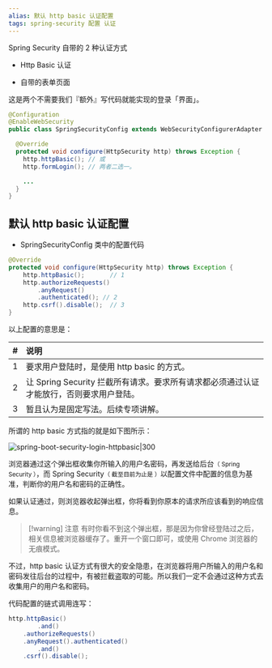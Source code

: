 ```yaml
---
alias: 默认 http basic 认证配置
tags: spring-security 配置 认证
---
```


Spring Security 自带的 2 种认证方式

- Http Basic 认证

- 自带的表单页面

这是两个不需要我们『额外』写代码就能实现的登录「界面」。

```java
@Configuration
@EnableWebSecurity 
public class SpringSecurityConfig extends WebSecurityConfigurerAdapter {

  @Override
  protected void configure(HttpSecurity http) throws Exception {
    http.httpBasic(); // 或
    http.formLogin(); // 两者二选一。

    ...
  }
}
```

## 默认 http basic 认证配置

- SpringSecurityConfig 类中的配置代码

```java
@Override
protected void configure(HttpSecurity http) throws Exception {
	http.httpBasic();       // 1
	http.authorizeRequests()
		.anyRequest()
		.authenticated(); // 2
	http.csrf().disable();  // 3
}
```

以上配置的意思是：

| # | 说明 |
| :-: | :- |
| 1 | 要求用户登陆时，是使用 http basic 的方式。|
| 2 | 让 Spring Security 拦截所有请求。要求所有请求都必须通过认证才能放行，否则要求用户登陆。|
| 3 | 暂且认为是固定写法。后续专项讲解。|


所谓的 http basic 方式指的就是如下图所示：

![spring-boot-security-login-httpbasic|300](https://woniumd.oss-cn-hangzhou.aliyuncs.com/java/hemiao/20220627135618.png)


浏览器通过这个弹出框收集你所输入的用户名密码，再发送给后台<small>（ Spring Security ）</small>，而 Spring Security<small>（ 截至目前为止是 ）</small>以配置文件中配置的信息为基准，判断你的用户名和密码的正确性。

如果认证通过，则浏览器收起弹出框，你将看到你原本的请求所应该看到的响应信息。

> [!warning] 注意
> 有时你看不到这个弹出框，那是因为你曾经登陆过之后，相关信息被浏览器缓存了。重开一个窗口即可，或使用 Chrome 浏览器的无痕模式。

不过，http basic 认证方式有很大的安全隐患，在浏览器将用户所输入的用户名和密码发往后台的过程中，有被拦截盗取的可能。所以我们一定不会通过这种方式去收集用户的用户名和密码。

代码配置的链式调用连写：

```java
http.httpBasic()
        .and()
    .authorizeRequests()
    .anyRequest().authenticated()
        .and()
    .csrf().disable();
```

